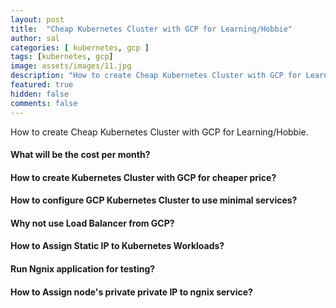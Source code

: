 ```yaml
---
layout: post
title:  "Cheap Kubernetes Cluster with GCP for Learning/Hobbie"
author: sal
categories: [ kubernetes, gcp ]
tags: [kubernetes, gcp]
image: assets/images/11.jpg
description: "How to create Cheap Kubernetes Cluster with GCP for Learning/Hobbie."
featured: true
hidden: false
comments: false
---
```


How to create Cheap Kubernetes Cluster with GCP for Learning/Hobbie.

#### What will be the cost per month?


#### How to create Kubernetes Cluster with GCP for cheaper price?


#### How to configure GCP Kubernetes Cluster to use minimal services?


#### Why not use Load Balancer from GCP?


#### How to Assign Static IP to Kubernetes Workloads?


#### Run Ngnix application for testing?


#### How to Assign node's private private IP to ngnix service?